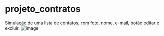 # projeto_contratos
Simulação de uma lista de contatos, com foto, nome, e-mail, botão editar e excluir.
![image](https://github.com/viannawp/projeto_contratos/assets/88806375/6989c905-8bcf-43c0-b5a5-b80bee5aff2c)
